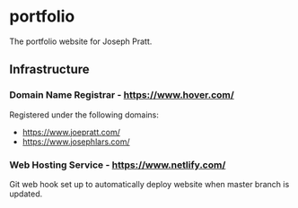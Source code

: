 # portfolio
The portfolio website for Joseph Pratt.

## Infrastructure
### Domain Name Registrar - https://www.hover.com/
Registered under the following domains:
- https://www.joepratt.com/
- https://www.josephlars.com/
### Web Hosting Service - https://www.netlify.com/
Git web hook set up to automatically deploy website when master branch is updated.
